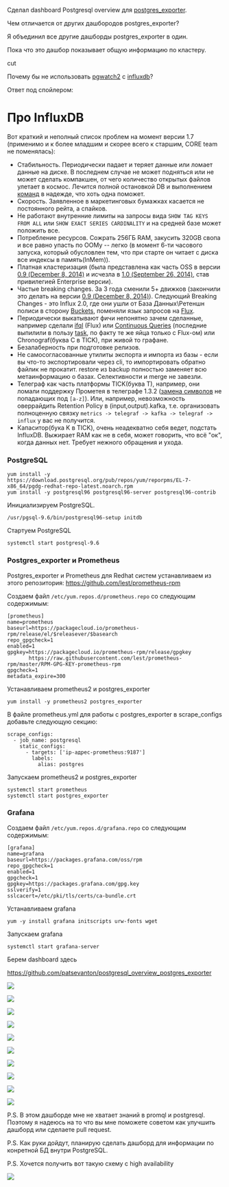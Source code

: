 Сделал dashboard Postgresql overview для [postgres_exporter](https://github.com/wrouesnel/postgres_exporter/blob/master/queries.yaml).

Чем отличается от других дашбородов postgres_exporter?

Я объединил все другие дашборды postgres_exporter в один.

Пока что это дашбор показывает общую информацию по кластеру.

cut

Почему бы не использовать [pgwatch2]() c [influxdb](https://github.com/influxdata/influxdb)?

Ответ под спойлером:

# Про InfluxDB

Вот краткий и неполный список проблем на момент версии 1.7 (применимо и к более младшим и скорее всего к старшим, CORE team не поменялась):

- Стабильность. Периодически падает и теряет данные или ломает данные на диске. В последнем случае не может подняться или не может сделать компакшен, от чего количество открытых файлов улетает в космос. Лечится полной остановкой DB и выполнением [команд](https://docs.influxdata.com/influxdb/v1.8/tools/influx_inspect/) в надежде, что хоть одна поможет.
- Скорость. Заявленное в маркетинговых бумажках касается не постоянного рейта, а спайков.
- Не работают внутренние лимиты на запросы вида `SHOW TAG KEYS FROM ALL` или `SHOW EXACT SERIES CARDINALITY` и на средней базе может положить все.
- Потребление ресурсов. Сожрать 256ГБ RAM, закусить 320GB свопа и все равно упасть по OOMу -- легко (в момент 6-ти часового запуска, который обусловлен тем, что при старте он читает с диска все индексы в память(InMem)).
- Платная кластеризация (была представлена как часть OSS в версии [0.9 (December 8, 2014)](https://www.influxdata.com/blog/clustering-tags-and-enhancements-to-come-in-0-9-0/) и исчезла в [1.0 (September 26, 2014)](https://www.influxdata.com/blog/one-year-of-influxdb-and-the-road-to-1-0/), став привилегией Enterprise версии).
- Частые breaking changes. За 3 года сменили 5+ движков (закончили это делать на версии [0.9 (December 8, 2014)](https://www.influxdata.com/blog/clustering-tags-and-enhancements-to-come-in-0-9-0/)). Следующий Breaking Changes - это Influx 2.0, где они ушли от База Данных\Ретеншн полиси в сторону [Buckets](https://v2.docs.influxdata.com/v2.0/reference/key-concepts/data-elements/#bucket), поменяли язык запросов на [Flux](https://v2.docs.influxdata.com/v2.0/reference/flux/).
- Периодически выкатывают фичи непонятно зачем сделанные, например сделали [ifql](https://www.influxdata.com/blog/announcing-ifql-v0-0-3/) (Flux) или [Continuous Queries](https://docs.influxdata.com/influxdb/v1.8/query_language/continuous_queries/) (последние выпилили в пользу [task](https://v2.docs.influxdata.com/v2.0/process-data/common-tasks/downsample-data/), по факту те же яйца только с Flux-ом) или Chronograf(буква C в TICK), при живой то графане.
- Безалаберность при подготовке релизов.
- Не самосогласованные утилиты экспорта и импорта из базы - если вы что-то экспортировали через cli, то импортировать обратно файлик не прокатит. restore из backup полностью заменяет всю метаинформацию о базах. Селективности и merge не завезли.
- Телеграф как часть платформы TICK(буква T), например, они ломали поддержку Прометея в телеграфе 1.3.2 ([замена символов](https://github.com/influxdata/telegraf/issues/2937) не попадающих под `[a-z]`). Или, например, невозможность оверрайдить Retention Policy в (input,output).kafka, т.е. организовать полноценную связку `metrics -> telegraf -> kafka -> telegraf -> influx` у вас не получится.
- Капаситор(бука K в TICK), очень неадекватно себя ведет, подстать InfluxDB. Выжирает RAM как не в себя, может говорить, что всё "ок", когда данных нет. Требует нежного обращения и ухода.

### PostgreSQL

```
yum install -y https://download.postgresql.org/pub/repos/yum/reporpms/EL-7-x86_64/pgdg-redhat-repo-latest.noarch.rpm
yum install -y postgresql96 postgresql96-server postgresql96-contrib
```

Инициализируем PostgreSQL.

```
/usr/pgsql-9.6/bin/postgresql96-setup initdb
```

Стартуем PostgreSQL

```
systemctl start postgresql-9.6
```

### Postgres_exporter и Prometheus

Postgres_exporter и Prometheus для Redhat систем устанавливаем из этого репозитория: https://github.com/lest/prometheus-rpm

Создаем файл `/etc/yum.repos.d/prometheus.repo` со следующим содержимым:

```
[prometheus]
name=prometheus
baseurl=https://packagecloud.io/prometheus-rpm/release/el/$releasever/$basearch
repo_gpgcheck=1
enabled=1
gpgkey=https://packagecloud.io/prometheus-rpm/release/gpgkey
       https://raw.githubusercontent.com/lest/prometheus-rpm/master/RPM-GPG-KEY-prometheus-rpm
gpgcheck=1
metadata_expire=300
```

Устанавливаем prometheus2 и postgres_exporter

```
yum install -y prometheus2 postgres_exporter
```

В файле prometheus.yml для работы с postgres_exporter в scrape_configs добавьте следующую секцию:

```
scrape_configs:
  - job_name: postgresql
    static_configs:
      - targets: ['ip-адрес-prometheus:9187']
        labels:
          alias: postgres
```

Запускаем prometheus2 и postgres_exporter

```
systemctl start prometheus
systemctl start postgres_exporter
```

### Grafana

Создаем файл `/etc/yum.repos.d/grafana.repo` со следующим содержимым:

```
[grafana]
name=grafana
baseurl=https://packages.grafana.com/oss/rpm
repo_gpgcheck=1
enabled=1
gpgcheck=1
gpgkey=https://packages.grafana.com/gpg.key
sslverify=1
sslcacert=/etc/pki/tls/certs/ca-bundle.crt
```

Устанавливаем grafana

```
yum -y install grafana initscripts urw-fonts wget
```

Запускаем grafana

```
systemctl start grafana-server
```



Берем dashboard здесь

https://github.com/patsevanton/postgresql_overview_postgres_exporter


![](https://habrastorage.org/webt/in/de/eu/indeeudff0os9fzdqdfhrpdboby.jpeg)

![](https://habrastorage.org/webt/tr/81/ug/tr81ugngobhru0miibe7bgt4rp8.jpeg)

![](https://habrastorage.org/webt/b0/yo/q-/b0yoq-rwfingvptkzqdrwsdzjvi.jpeg)

![](https://habrastorage.org/webt/km/sb/yc/kmsbycvyy5zpgphtlq8enzefob4.jpeg)

![](https://habrastorage.org/webt/xm/sd/4j/xmsd4jhin8-_a2ywmehg7ohir_8.jpeg)

![](https://habrastorage.org/webt/zg/me/xz/zgmexzb97zio0xcr4gvbnvyeoe0.jpeg)

![](https://habrastorage.org/webt/3f/sa/oo/3fsaoof3obeka8o0cjeiv2famcw.jpeg)

![](https://habrastorage.org/webt/dy/zm/nz/dyzmnzfmgnbs09kaawhjjfcrqrw.jpeg)

![](https://habrastorage.org/webt/_j/nr/qr/_jnrqr7jzo5jmixsyudgblw9zte.jpeg)

![](https://habrastorage.org/webt/e6/w-/p3/e6w-p3if6zw4kug1qi327uj8nqc.jpeg)



P.S. В этом дашборде мне не хватает знаний в promql и postgresql. Поэтому я надеюсь на то что вы мне поможете советом как улучшить дашборд или сделаете pull request.



P.S. Как руки дойдут, планирую сделать дашборд для информации по конретной БД внутри PostgreSQL.

P.S. Хочется получить вот такую схему с high availability

![](https://habrastorage.org/webt/n_/06/at/n_06atgmuesvmbsbukc6zegedmw.png)